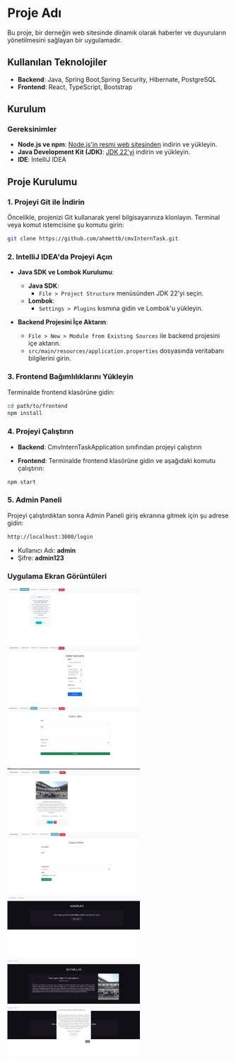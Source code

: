 # Proje Adı

Bu proje, bir derneğin web sitesinde dinamik olarak haberler ve duyuruların yönetilmesini sağlayan bir uygulamadır. 

## Kullanılan Teknolojiler

- **Backend**: Java, Spring Boot,Spring Security, Hibernate, PostgreSQL
- **Frontend**: React, TypeScript, Bootstrap

## Kurulum

### Gereksinimler

- **Node.js ve npm**: [Node.js'in resmi web sitesinden](https://nodejs.org) indirin ve yükleyin.
- **Java Development Kit (JDK)**: [JDK 22'yi](https://www.oracle.com/java/technologies/javase-jdk22-downloads.html) indirin ve yükleyin.
- **IDE**: IntelliJ IDEA

## Proje Kurulumu




### 1. Projeyi Git ile İndirin

Öncelikle, projenizi Git kullanarak yerel bilgisayarınıza klonlayın. Terminal veya komut istemcisine şu komutu girin:

```bash
git clone https://github.com/ahmettb/cmvInternTask.git
```

### 2. IntelliJ IDEA'da Projeyi Açın

- **Java SDK ve Lombok Kurulumu**:
    - **Java SDK**:
        - `File > Project Structure` menüsünden JDK 22'yi seçin.
    - **Lombok**:
        - `Settings > Plugins` kısmına gidin ve Lombok'u yükleyin.

- **Backend Projesini İçe Aktarın**:
    - `File > New > Module from Existing Sources` ile backend projesini içe aktarın.
    - `src/main/resources/application.properties` dosyasında veritabanı bilgilerini girin.

### 3. Frontend Bağımlılıklarını Yükleyin

Terminalde frontend klasörüne gidin:

```bash
cd path/to/frontend
npm install
```

### 4. Projeyi Çalıştırın

- **Backend**: CmvInternTaskApplication sınıfından projeyi çalıştırın



- **Frontend**: Terminalde frontend klasörüne gidin ve aşağıdaki komutu çalıştırın:

```bash
npm start
```

### 5. Admin Paneli
 Projeyi çalıştırdıktan sonra Admin Paneli giriş ekranına gitmek için
şu adrese gidin:
```bash
http://localhost:3000/login
```
- Kullanıcı Adı: **admin**
- Şifre: **admin123**
 
### Uygulama Ekran Görüntüleri


<div style="display: flex; flex-wrap: wrap;">
  <div style="margin-right: 10px;">
    <img src="images/img.png" alt="Admin Paneli Ekran Görüntüsü 1" width="300"/>
  </div>
  <div>
    <img src="images/img_1.png" alt="Admin Paneli Ekran Görüntüsü 2" width="300"/>
  </div>
</div>

<div style="display: flex; flex-wrap: wrap;">
  <div style="margin-right: 10px;">
    <img src="images/img_2.png" alt="Admin Paneli Ekran Görüntüsü 3" width="300"/>
  </div>
  <div>
    <img src="images/img_3.png" alt="Admin Paneli Ekran Görüntüsü 4" width="300"/>
  </div>
</div>

<div style="display: flex; flex-wrap: wrap;">
  <div style="margin-right: 10px;">
    <img src="images/img_4.png" alt="Admin Paneli Ekran Görüntüsü 3" width="300"/>
  </div>
  <div>
    <img src="images/img_6.png" alt="Admin Paneli Ekran Görüntüsü 4" width="300"/>
  </div>
</div>
<div style="display: flex; flex-wrap: wrap;">
  <div style="margin-right: 10px;">
    <img src="images/img_5.png" alt="Admin Paneli Ekran Görüntüsü 3" width="300"/>
  </div>
  <div>
    <img src="images/img_7.png" alt="Admin Paneli Ekran Görüntüsü 4" width="300"/>
  </div>
</div>